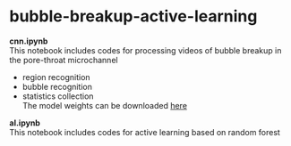 # bubble-breakup-active-learning

**cnn.ipynb**  
This notebook includes codes for processing videos of bubble breakup in the pore-throat microchannel
- region recognition
- bubble recognition
- statistics collection  
The model weights can be downloaded [here](https://www.dropbox.com/scl/fi/uid83ucj3ezd4irejarra/maskrcnn_resnet50.ckpt?rlkey=3x2ov4q7dumj97928a2qyva11&e=1&dl=0)

**al.ipynb**  
This notebook includes codes for active learning based on random forest